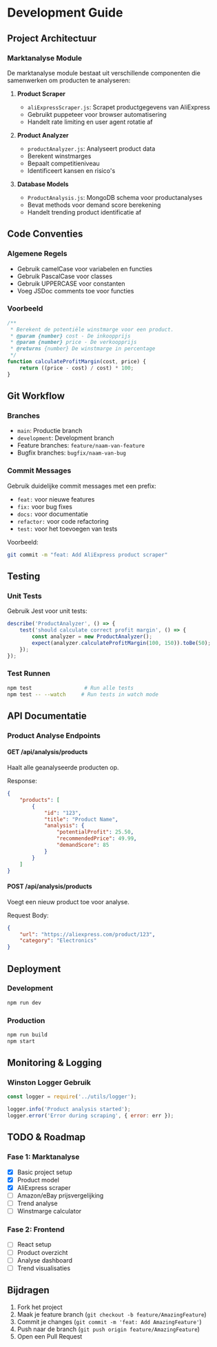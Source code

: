 # Development Guide

## Project Architectuur

### Marktanalyse Module

De marktanalyse module bestaat uit verschillende componenten die samenwerken om producten te analyseren:

1. **Product Scraper**
   - `aliExpressScraper.js`: Scrapet productgegevens van AliExpress
   - Gebruikt puppeteer voor browser automatisering
   - Handelt rate limiting en user agent rotatie af

2. **Product Analyzer**
   - `productAnalyzer.js`: Analyseert product data
   - Berekent winstmarges
   - Bepaalt competitieniveau
   - Identificeert kansen en risico's

3. **Database Models**
   - `ProductAnalysis.js`: MongoDB schema voor productanalyses
   - Bevat methods voor demand score berekening
   - Handelt trending product identificatie af

## Code Conventies

### Algemene Regels
- Gebruik camelCase voor variabelen en functies
- Gebruik PascalCase voor classes
- Gebruik UPPERCASE voor constanten
- Voeg JSDoc comments toe voor functies

### Voorbeeld
```javascript
/**
 * Berekent de potentiële winstmarge voor een product.
 * @param {number} cost - De inkoopprijs
 * @param {number} price - De verkoopprijs
 * @returns {number} De winstmarge in percentage
 */
function calculateProfitMargin(cost, price) {
    return ((price - cost) / cost) * 100;
}
```

## Git Workflow

### Branches
- `main`: Productie branch
- `development`: Development branch
- Feature branches: `feature/naam-van-feature`
- Bugfix branches: `bugfix/naam-van-bug`

### Commit Messages
Gebruik duidelijke commit messages met een prefix:
- `feat:` voor nieuwe features
- `fix:` voor bug fixes
- `docs:` voor documentatie
- `refactor:` voor code refactoring
- `test:` voor het toevoegen van tests

Voorbeeld:
```bash
git commit -m "feat: Add AliExpress product scraper"
```

## Testing

### Unit Tests
Gebruik Jest voor unit tests:
```javascript
describe('ProductAnalyzer', () => {
    test('should calculate correct profit margin', () => {
        const analyzer = new ProductAnalyzer();
        expect(analyzer.calculateProfitMargin(100, 150)).toBe(50);
    });
});
```

### Test Runnen
```bash
npm test                 # Run alle tests
npm test -- --watch     # Run tests in watch mode
```

## API Documentatie

### Product Analyse Endpoints

#### GET /api/analysis/products
Haalt alle geanalyseerde producten op.

Response:
```json
{
    "products": [
        {
            "id": "123",
            "title": "Product Name",
            "analysis": {
                "potentialProfit": 25.50,
                "recommendedPrice": 49.99,
                "demandScore": 85
            }
        }
    ]
}
```

#### POST /api/analysis/products
Voegt een nieuw product toe voor analyse.

Request Body:
```json
{
    "url": "https://aliexpress.com/product/123",
    "category": "Electronics"
}
```

## Deployment

### Development
```bash
npm run dev
```

### Production
```bash
npm run build
npm start
```

## Monitoring & Logging

### Winston Logger Gebruik
```javascript
const logger = require('../utils/logger');

logger.info('Product analysis started');
logger.error('Error during scraping', { error: err });
```

## TODO & Roadmap

### Fase 1: Marktanalyse
- [x] Basic project setup
- [x] Product model
- [x] AliExpress scraper
- [ ] Amazon/eBay prijsvergelijking
- [ ] Trend analyse
- [ ] Winstmarge calculator

### Fase 2: Frontend
- [ ] React setup
- [ ] Product overzicht
- [ ] Analyse dashboard
- [ ] Trend visualisaties

## Bijdragen
1. Fork het project
2. Maak je feature branch (`git checkout -b feature/AmazingFeature`)
3. Commit je changes (`git commit -m 'feat: Add AmazingFeature'`)
4. Push naar de branch (`git push origin feature/AmazingFeature`)
5. Open een Pull Request